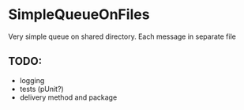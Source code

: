 # SimpleQueueOnFiles
Very simple queue on shared directory. Each message in separate  file

## TODO:
* logging
* tests (pUnit?)
* delivery method and package

